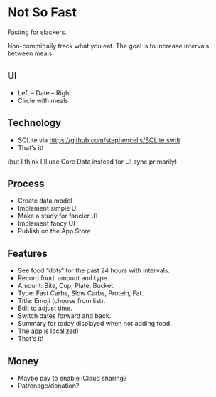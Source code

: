 # Not So Fast

Fasting for slackers.

Non-committally track what you eat. The goal is to increase intervals between
meals.

## UI

* Left – Date – Right
* Circle with meals

## Technology

* SQLite via https://github.com/stephencelis/SQLite.swift
* That's it!

(but I think I'll use Core Data instead for UI sync primarily)

## Process

* Create data model
* Implement simple UI
* Make a study for fancier UI
* Implement fancy UI
* Publish on the App Store

## Features

* See food “dots“ for the past 24 hours with intervals.
* Record food: amount and type.
* Amount: Bite, Cup, Plate, Bucket.
* Type: Fast Carbs, Slow Carbs, Protein, Fat.
* Title: Emoji (choose from list).
* Edit to adjust time.
* Switch dates forward and back.
* Summary for today displayed when not adding food.
* The app is localized!
* That's it!

## Money

* Maybe pay to enable iCloud sharing?
* Patronage/donation?
